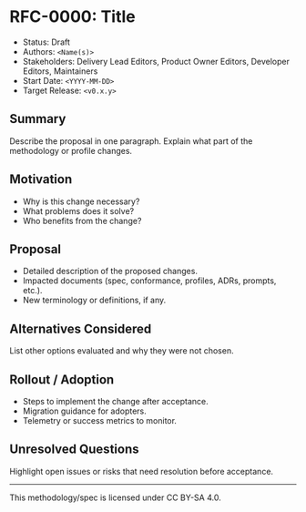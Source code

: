 # RFC-0000: Title

- Status: Draft
- Authors: `<Name(s)>`
- Stakeholders: Delivery Lead Editors, Product Owner Editors, Developer Editors, Maintainers
- Start Date: `<YYYY-MM-DD>`
- Target Release: `<v0.x.y>`

## Summary

Describe the proposal in one paragraph. Explain what part of the methodology or profile changes.

## Motivation

- Why is this change necessary?
- What problems does it solve?
- Who benefits from the change?

## Proposal

- Detailed description of the proposed changes.
- Impacted documents (spec, conformance, profiles, ADRs, prompts, etc.).
- New terminology or definitions, if any.

## Alternatives Considered

List other options evaluated and why they were not chosen.

## Rollout / Adoption

- Steps to implement the change after acceptance.
- Migration guidance for adopters.
- Telemetry or success metrics to monitor.

## Unresolved Questions

Highlight open issues or risks that need resolution before acceptance.

---

This methodology/spec is licensed under CC BY-SA 4.0.
